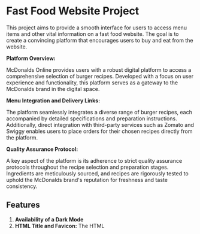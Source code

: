 # Fast Food Website Project

This project aims to provide a smooth interface for users to access menu items and other vital information on a fast food website. The goal is to create a convincing platform that encourages users to buy and eat from the website.

**Platform Overview:**

McDonalds Online provides users with a robust digital platform to access a comprehensive selection of burger recipes. Developed with a focus on user experience and functionality, this platform serves as a gateway to the McDonalds brand in the digital space.

**Menu Integration and Delivery Links:**

The platform seamlessly integrates a diverse range of burger recipes, each accompanied by detailed specifications and preparation instructions. Additionally, direct integration with third-party services such as Zomato and Swiggy enables users to place orders for their chosen recipes directly from the platform.

**Quality Assurance Protocol:**

A key aspect of the platform is its adherence to strict quality assurance protocols throughout the recipe selection and preparation stages. Ingredients are meticulously sourced, and recipes are rigorously tested to uphold the McDonalds brand's reputation for freshness and taste consistency.

## Features

1. **Availability of a Dark Mode**
2. **HTML Title and Favicon:** The HTML <title> tag is set to "McDonald’s", providing the title for the webpage. A shortcut icon (favicon) is linked to the webpage using the McDonald's logo.
3. **External Libraries and Fonts:** Various external libraries and fonts are linked to the webpage, including Google Fonts, Font Awesome, and Remix Icon.
4. **Swiper CSS & JS:** Swiper CSS and JS files are included to enable the integration of Swiper, a popular touch-enabled slider library.
5. **Scroll Reveal:** The Scroll Reveal library is included to animate elements as they come into view during scrolling.
6. **JavaScript Code:** JavaScript code is provided to implement various functionalities on the webpage, including scroll animations, navigation menu toggling, menu bar functionality, dark mode toggle, scroll-to-top button, and scroll header styling.
7. **Express Server Setup:** The Express framework is used to set up a server for handling HTTP requests.
8. **MongoDB Integration:** The Mongoose library is used to establish a connection with a MongoDB database.
9. **Routing and Redirects:** Express routes are defined to handle different HTTP requests, such as GET and POST requests.
10. **Server Listening:** The Express server is configured to listen on a specific port (defaulting to port 5000).
11. **Responsive Web Design:** Various responsive design techniques are implemented to ensure optimal viewing experience across devices.

## Description

### Frontend

**Technologies used:** HTML, CSS, Tailwind (Customized), Remix Icons, Google Fonts, Font Awesome, Scroll Reveal.

The Main Page consists of Home Page, Footer and various sections like Home, Menu, Order Online, Review, and Contacts. These sections can be accessed from the navigation, and Swiper JS is used in many places for enhanced user experience. Transitions and visual effects have been added to improve user engagement.

### Backend

**Technologies and packages Used:** Node.js, JavaScript, Express JS, Mongoose, Nodemon, Body-Parser.

An internal server has been set up using Express.js, and routing has been established to handle data exchange between different pages. Validation of data is performed on the backend. Backend scripts handle functionalities such as user authentication and enabling/disabling various features.

## Future Scope

Various enhancements can be incorporated into the project, including:

- Integrating a web page to order food (including scaling and secure payment gateways).
- Integrating review tools.
- Implementing a better frontend using frameworks like React.
- Integrating an email authentication system during sign-up.
- Implementing a timeout for security reasons on the login page.
- Enhancing password security.
- Including a careers page on the main website.
- Hosting the website for public use using a good domain name.

## Challenges Faced

- Establishing backend connections and routing.
- Implementing complex transitions and visual effects.
- Implementing dark mode.
- Utilizing Swiper.js for unique user review display.
